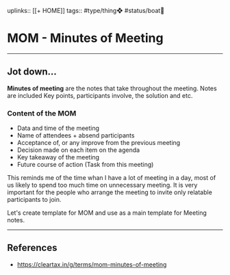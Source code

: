 uplinks:: [[+ HOME]]
tags:: #type/thing❖ #status/boat🚤

# MOM - Minutes of Meeting
---
## Jot down...
**Minutes of meeting** are the notes that take throughout the meeting. Notes are included Key points, participants involve, the solution and etc.

### Content of the MOM
- Data and time of the meeting
- Name of attendees + absend participants
- Acceptance of, or any improve from the previous meeting
- Decision made on each item on the agenda
- Key takeaway of the meeting
- Future course of action (Task from this meeting)

This reminds me of the time whan I have a lot of meeting in a day, most of us likely to spend too much time on unnecessary meeting. It is very important for the people who arrange the meeting to invite only relatable participants to join.

Let's create template for MOM and use as a main template for Meeting notes.

---
## References
- https://cleartax.in/g/terms/mom-minutes-of-meeting